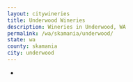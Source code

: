 ```yaml
---
layout: citywineries
title: Underwood Wineries
description: Wineries in Underwood, WA
permalink: /wa/skamania/underwood/
state: wa
county: skamania
city: underwood
---
```

-
